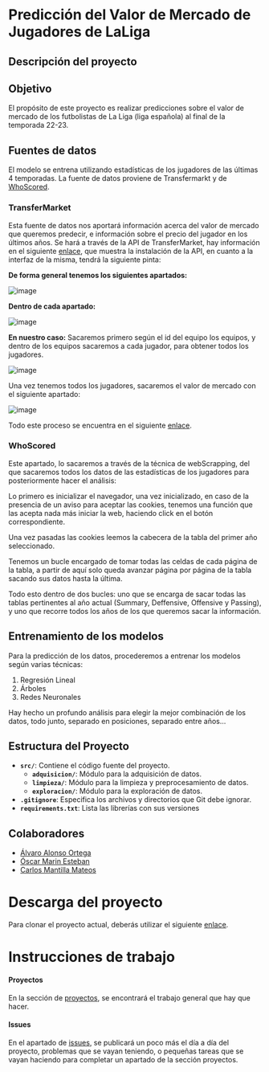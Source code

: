 # Predicción del Valor de Mercado de Jugadores de LaLiga

## Descripción del proyecto

## Objetivo

El propósito de este proyecto es realizar predicciones sobre el valor de mercado de los futbolistas de La Liga (liga española) al final de la temporada 22-23. 

## Fuentes de datos
El modelo se entrena utilizando estadísticas de los jugadores de las últimas 4 temporadas. La fuente de datos proviene de Transfermarkt y de  [WhoScored](https://www.whoscored.com/Regions/206/Tournaments/4/Seasons/9682/Stages/22176/PlayerStatistics/Spain-LaLiga-2023-2024).

### TransferMarket

Esta fuente de datos nos aportará información acerca del valor de mercado que queremos predecir, e información sobre el precio del jugador en los últimos años. Se hará a través de la API de TransferMarket, hay información en el siguiente [enlace](https://github.com/felipeall/transfermarkt-api?tab=readme-ov-file), que muestra la instalación de la API, en cuanto a la interfaz de la misma, tendrá la siguiente pinta:

  **De forma general tenemos los siguientes apartados:**

  ![image](https://github.com/Alalonsoor/PROYECTO-DATOS/assets/127221222/b91c653c-3fb7-4b63-a96d-f77e2d29f401)

  **Dentro de cada apartado:**

  ![image](https://github.com/Alalonsoor/PROYECTO-DATOS/assets/127221222/1443f536-fbbd-44bb-99f7-2401d8d884e3)

  **En nuestro caso:**
  Sacaremos primero según el id del equipo los equipos, y dentro de los equipos sacaremos a cada jugador, para obtener todos los jugadores.

  ![image](https://github.com/Alalonsoor/PROYECTO-DATOS/assets/127221222/4f3178c5-131c-4b74-9967-29fa25ceb5ae)

  Una vez tenemos todos los jugadores, sacaremos el valor de mercado con el siguiente apartado:

  ![image](https://github.com/Alalonsoor/PROYECTO-DATOS/assets/127221222/937fd441-90c5-4f2a-9cd9-dc09e2b00870)

  Todo este proceso se encuentra en el siguiente [enlace](https://github.com/Alalonsoor/PROYECTO-DATOS/tree/main/src/01adquisicion/modulos_adq/TRANSFERMARKET%20API).


### WhoScored

Este apartado, lo sacaremos a través de la técnica de webScrapping, del que sacaremos todos los datos de las estadísticas de los jugadores para posteriormente hacer el análisis:

Lo primero es inicializar el navegador, una vez inicializado, en caso de la presencia de un aviso para aceptar las cookies, tenemos una función que las acepta nada más iniciar la web, haciendo click en el botón correspondiente. 

Una vez pasadas las cookies leemos la cabecera de la tabla del primer año seleccionado.

Tenemos un bucle encargado de tomar todas las celdas de cada página de la tabla, a partir de aquí solo queda avanzar página por página de la tabla sacando sus datos hasta la última. 

Todo esto dentro de dos bucles: uno que se encarga de sacar todas las tablas pertinentes al año actual (Summary, Deffensive, Offensive y Passing), y uno que recorre todos los años de los que queremos sacar la información.


## Entrenamiento de los modelos

Para la predicción de los datos, procederemos a entrenar los modelos según varias técnicas:

1. Regresión Lineal
2. Árboles
3. Redes Neuronales

Hay hecho un profundo análisis para elegir la mejor combinación de los datos, todo junto, separado en posiciones, separado entre años...


## Estructura del Proyecto

- **`src/`**: Contiene el código fuente del proyecto.
  - **`adquisicion/`**: Módulo para la adquisición de datos.
  - **`limpieza/`**: Módulo para la limpieza y preprocesamiento de datos.
  - **`exploracion/`**: Módulo para la exploración de datos.
- **`.gitignore`**: Especifica los archivos y directorios que Git debe ignorar.
- **`requirements.txt`**: Lista las librerías con sus versiones

## Colaboradores

- [Álvaro Alonso Ortega](https://github.com/Alalonsoor)
- [Óscar Marin Esteban](https://github.com/Oscmarin715)
- [Carlos Mantilla Mateos](https://github.com/c123qw)

# **Descarga del proyecto** 
 Para clonar el proyecto actual, deberás utilizar el siguiente [enlace](https://github.com/Alalonsoor/PROYECTO-DATOS).

# **Instrucciones de trabajo**

  #### Proyectos
  En la sección de [proyectos](https://github.com/users/Alalonsoor/projects/5), se encontrará el trabajo general que hay que hacer.
  #### Issues
  En el apartado de [issues](https://github.com/Alalonsoor/PROYECTO-DATOS/issues), se publicará un poco más el día a día 
  del proyecto, problemas que se vayan teniendo, o pequeñas tareas que se vayan haciendo para completar un apartado de la sección proyectos.
